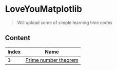 # LoveYouMatplotlib
> Will upload some of simple learning time codes

## Content

|Index | Name |
|---|---|
|1| [Prime number theorem](https://github.com/1darshanpatil/LoveYouMatplotlib/blob/main/PrimeNumberTheorem.py) |
